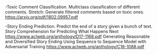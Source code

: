 -Toxic Comment Classification. Multiclass classification of different comments. Stretch: Generate filtered comments based on toxic ones.
https://arxiv.org/pdf/1802.09957.pdf

-Story Ending Prediction. Predict the end of a story given a bunch of text.
Story Comprehension for Predicting What Happens Next
https://www.aclweb.org/anthology/D17-1168.pdf 
Generating Reasonable and Diversified Story Ending Using Sequence to Sequence Model with Adversarial Training
https://www.aclweb.org/anthology/C18-1088.pdf
